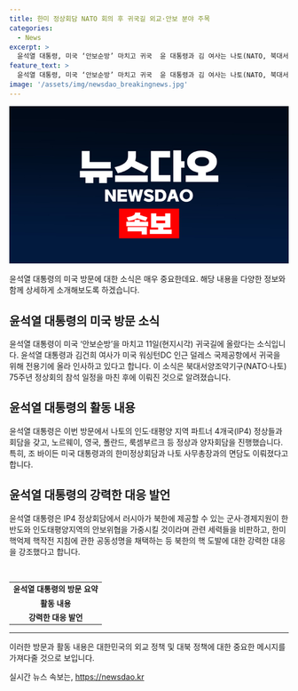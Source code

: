 ```yaml
---
title: 한미 정상회담 NATO 회의 후 귀국길 외교·안보 분야 주목
categories:
  - News
excerpt: >
  윤석열 대통령, 미국 ‘안보순방’ 마치고 귀국  윤 대통령과 김 여사는 나토(NATO, 북대서양조약기구) 정상회의 참석 후 미국 워싱턴DC에서 귀국했다. 윤 대통령은 나토 정상들과의 회담에서 러시아의 북한 지원을 비판하며, 미국 대통령과의 한미정상회담에서 한반도 핵억제 핵작전 지침을 채택했다. 또한, 나토 퍼블릭포럼에서 기조연사로 초청돼 한미동맹, 한미일 협력을 통해 러시아와 북한의 불법적인 군사·협력을 무력화하고 차단하겠다고 밝혔다.
feature_text: >
  윤석열 대통령, 미국 ‘안보순방’ 마치고 귀국  윤 대통령과 김 여사는 나토(NATO, 북대서양조약기구) 정상회의 참석 후 미국 워싱턴DC에서 귀국했다. 윤 대통령은 나토 정상들과의 회담에서 러시아의 북한 지원을 비판하며, 미국 대통령과의 한미정상회담에서 한반도 핵억제 핵작전 지침을 채택했다. 또한, 나토 퍼블릭포럼에서 기조연사로 초청돼 한미동맹, 한미일 협력을 통해 러시아와 북한의 불법적인 군사·협력을 무력화하고 차단하겠다고 밝혔다.
image: '/assets/img/newsdao_breakingnews.jpg'
---
```


<p><img src="/assets/img/newsdao_breakingnews.jpg" alt="firstkoreanews 속보" /></p>

<p>윤석열 대통령의 미국 방문에 대한 소식은 매우 중요한데요. 해당 내용을 다양한 정보와 함께 상세하게 소개해보도록 하겠습니다.</p>

<h2 data-ke-size="size26">윤석열 대통령의 미국 방문 소식</h2>

<p data-ke-size="size16">윤석열 대통령이 미국 ‘안보순방’을 마치고 11일(현지시각) 귀국길에 올랐다는 소식입니다. 윤석열 대통령과 김건희 여사가 미국 워싱턴DC 인근 덜레스 국제공항에서 귀국을 위해 전용기에 올라 인사하고 있다고 합니다. 이 소식은 북대서양조약기구(NATO·나토) 75주년 정상회의 참석 일정을 마친 후에 이뤄진 것으로 알려졌습니다.</p>

<h2 data-ke-size="size26">윤석열 대통령의 활동 내용</h2>

<p data-ke-size="size16">윤석열 대통령은 이번 방문에서 나토의 인도·태평양 지역 파트너 4개국(IP4) 정상들과 회담을 갖고, 노르웨이, 영국, 폴란드, 룩셈부르크 등 정상과 양자회담을 진행했습니다. 특히, 조 바이든 미국 대통령과의 한미정상회담과 나토 사무총장과의 면담도 이뤄졌다고 합니다.</p>

<h2 data-ke-size="size26">윤석열 대통령의 강력한 대응 발언</h2>

<p data-ke-size="size16">윤석열 대통령은 IP4 정상회담에서 러시아가 북한에 제공할 수 있는 군사·경제지원이 한반도와 인도태평양지역의 안보위협을 가중시킬 것이라며 관련 세력들을 비판하고, 한미 핵억제 핵작전 지침에 관한 공동성명을 채택하는 등 북한의 핵 도발에 대한 강력한 대응을 강조했다고 합니다.</p>

<p data-ke-size="size16">&nbsp;</p>

<table>
    <tr>
        <td style="text-align: center; height: 17px;"><b>윤석열 대통령의 방문 요약</b></td>
    </tr>
    <tr>
        <td style="text-align: center; height: 17px;"><b>활동 내용</b></td>
    </tr>
    <tr>
        <td style="text-align: center; height: 17px;"><b>강력한 대응 발언</b></td>
    </tr>
</table>

<hr>

<p>이러한 방문과 활동 내용은 대한민국의 외교 정책 및 대북 정책에 대한 중요한 메시지를 가져다줄 것으로 보입니다.</p>
실시간 뉴스 속보는, <a href="https://newsdao.kr" rel="dofollow">https://newsdao.kr</a>


